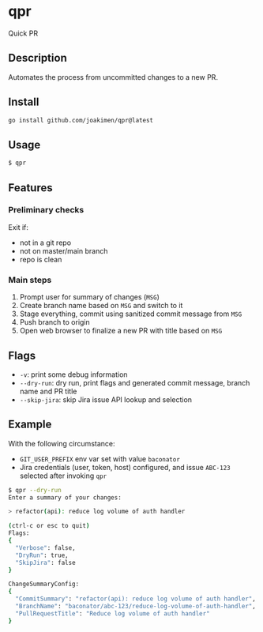 # qpr

Quick PR

## Description

Automates the process from uncommitted changes to a new PR.

## Install

```bash
go install github.com/joakimen/qpr@latest
```

## Usage

```bash
$ qpr
```

## Features

### Preliminary checks

Exit if:
- not in a git repo
- not on master/main branch
- repo is clean

### Main steps

1. Prompt user for summary of changes (`MSG`)
2. Create branch name based on `MSG` and switch to it
3. Stage everything, commit using sanitized commit message from `MSG`
4. Push branch to origin
5. Open web browser to finalize a new PR with title based on `MSG`

## Flags

- `-v`: print some debug information
- `--dry-run`: dry run, print flags and generated commit message, branch name and PR title
- `--skip-jira`: skip Jira issue API lookup and selection

## Example

With the following circumstance:
- `GIT_USER_PREFIX` env var set with value `baconator`
- Jira credentials (user, token, host) configured, and issue `ABC-123` selected after invoking `qpr`

```bash
$ qpr --dry-run
Enter a summary of your changes:

> refactor(api): reduce log volume of auth handler

(ctrl-c or esc to quit)
Flags:
{
  "Verbose": false,
  "DryRun": true,
  "SkipJira": false
}

ChangeSummaryConfig:
{
  "CommitSummary": "refactor(api): reduce log volume of auth handler",
  "BranchName": "baconator/abc-123/reduce-log-volume-of-auth-handler",
  "PullRequestTitle": "Reduce log volume of auth handler"
}
```
